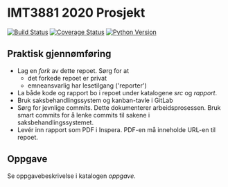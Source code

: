 # IMT3881 2020 Prosjekt
[![Build Status](https://travis-ci.com/2xic/vitprog-prosjekt.svg?token=vVVuYFCatTDiKBZ8eAMA&branch=master)](https://github.com/2xic/vitprog-prosjekt)
[![Coverage Status](https://coveralls.io/repos/github/2xic/vitprog-prosjekt/badge.svg?branch=master)](https://coveralls.io/github/2xic/vitprog-prosjekt?branch=master)
[![Python Version](https://img.shields.io/pypi/pyversions/3.svg)](https://img.shields.io/pypi/pyversions/3)

## Praktisk gjennømføring

* Lag en _fork_ av dette repoet. Sørg for at
    - det forkede repoet er privat
	- emneansvarlig har lesetilgang ('reporter')
* La både kode og rapport bo i repoet under katalogene _src_ og
  _rapport_.
* Bruk saksbehandlingssystem og kanban-tavle i GitLab
* Sørg for jevnlige commits. Dette dokumenterer arbeidsprosessen. Bruk smart commits for å lenke commits til sakene i saksbehandlingssystemet.
* Levér inn rapport som PDF i Inspera. PDF-en må inneholde URL-en
  til repoet.

## Oppgave

Se oppgavebeskrivelse i katalogen _oppgave_.
